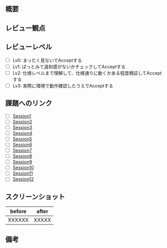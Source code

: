 ## 概要

<!-- 箇条書きで良いので、簡素に記載をお願い致します。 -->

## レビュー観点

<!-- 
レビューアに確認してほしい事柄の記載をお願い致します。
特に、本PRにてレビュー対象外の内容があれば合わせて記載をお願い致します。

(例)
ビルドが通る状態となっているか
warnings が出力されないこと
デザインだけ組み込んだので、仕様についてはレビュー対象外として欲しい
このコミット xxxxxxxxx(commit hash) を主にレビューして欲しい
-->

## レビューレベル

<!-- どれかにチェックをつけてください。 -->

- [ ] Lv0: まったく見ないでAcceptする
- [ ] Lv1: ぱっとみて違和感がないかチェックしてAcceptする
- [ ] Lv2: 仕様レベルまで理解して、仕様通りに動くかある程度検証してAcceptする
- [ ] Lv3: 実際に環境で動作確認したうえでAcceptする

## 課題へのリンク

<!-- どれかにチェックをつけてください。 -->

- [ ] [Session1](https://github.com/yumemi-inc/ios-training/blob/main/Documentation/AutoLayout.md)
- [ ] [Session2](https://github.com/yumemi-inc/ios-training/blob/main/Documentation/API.md)
- [ ] [Session3](https://github.com/yumemi-inc/ios-training/blob/main/Documentation/Error.md)
- [ ] [Session4](https://github.com/yumemi-inc/ios-training/blob/main/Documentation/Json.md)
- [ ] [Session5](https://github.com/yumemi-inc/ios-training/blob/main/Documentation/Codable.md)
- [ ] [Session6](https://github.com/yumemi-inc/ios-training/blob/main/Documentation/VC_Lifecycle.md)
- [ ] [Session7](https://github.com/yumemi-inc/ios-training/blob/main/Documentation/NotificationCenter.md)
- [ ] [Session8](https://github.com/yumemi-inc/ios-training/blob/main/Documentation/UnitTest.md)
- [ ] [Session9](https://github.com/yumemi-inc/ios-training/blob/main/Documentation/ThreadBlock.md)
- [ ] [Session10](https://github.com/yumemi-inc/ios-training/blob/main/Documentation/Delegate.md)
- [ ] [Session11](https://github.com/yumemi-inc/ios-training/blob/main/Documentation/Closure.md)
- [ ] [Session12](https://github.com/yumemi-inc/ios-training/blob/main/Documentation/BugFix.md)

## スクリーンショット

<!-- 
画面表示に変化がある場合、添付や参照リンク及び変化内容の記載をお願い致します。
特に、動作やアニメーションなどもレビューして欲しい場合は、動作確認手順を書いたり、スクリーンショットの添付をお願い致します。

(例)
見た目に関する変更がないため省略します。
決定ボタンをタップ時に、表示変化があります。動画添付致します。

※動画を添付できないときは、アニメーションGifに変換してください。

シミュレーターで録画するときのコマンド：
`$ xcrun simctl io booted recordVideo screen.mov`

Xcode12.5 以降であれば Command + R で可能

録画された動画をGifに変換するときのコマンド：
`$ ffmpeg -i screen.mov -vf "fps=15,scale=320:-1:flags=lanczos,split[s0][s1];[s0]palettegen[p];[s1][p]paletteuse" screen.gif`

もしffmpegがインストールされていない場合、Homebrweから簡単にインストールできます。
-->

| before | after |
|--------|-------|
| XXXXXX | XXXXX |

## 備考

<!-- 他に伝えておきたいことがあれば記載をお願いいたします。 -->
